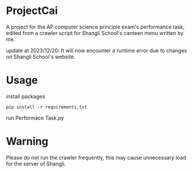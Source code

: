 # ProjectCai
A project for the AP computer science principle exam's performance task, edited from a crawler script for Shangli School's canteen menu written by me.

update at 2023/12/20:
It will now encounter a runtime error due to changes on Shangli School's website.

# Usage
install packages
```shell
pip install -r requirements.txt
```

run Performace Task.py

# Warning
Please do not run the crawler frequently, this may cause unnecessary load for the server of Shangli.
